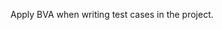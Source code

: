 <panel type="danger" header="`W10.7a` Can explain boundary value analysis :star:" expanded no-close>
  <include src="../../book/testCaseDesign/boundaryValueAnalysis/what/full.md" boilerplate />
<!-- TODO: add evidence -->
</panel>

<panel type="warning" header="`W10.7b` Can use boundary value analysis :star::star:" expanded no-close>
  <include src="../../book/testCaseDesign/boundaryValueAnalysis/how/full.md" boilerplate />
  <panel header=":dart: Evidence" expanded>

Apply BVA when writing test cases in the project.

  </panel>
</panel>
